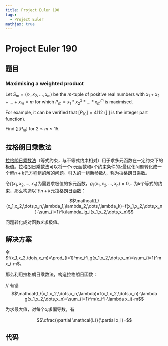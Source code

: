 ```yaml
---
title: Project Euler 190
tags:
  - Project Euler
mathjax: true
---
```

<escape><!-- more --></escape>

# Project Euler 190

## 题目

### Maximising a weighted product

Let $S_m = (x_1, x_2, \dots , x_m)$ be the $m$-tuple of positive real numbers with $x_1 + x_2 + \dots + x_m = m$ for which $P_m = x_1 *x_2^2* \dots * x_m^m$ is maximised.

For example, it can be verified that $[P_{10}] = 4112$ ([ ] is the integer part function).

Find $\sum[P_m]$ for $2 \le m \le 15$.

## 拉格朗日乘数法

[拉格朗日乘数法](https://en.wikipedia.org/wiki/Lagrange_multiplier)（等式约束，与不等式约束相对）用于求多元函数在一定约束下的极值。拉格朗日乘数法可以将一个$n$元函数和$k$个约束条件的z最优化问题转化成一个解$n+k$元方程组的解的问题。引入的一组新参数$\lambda$，称为拉格朗日乘数。

令$f(x_1,x_2,\dots,x_n)$为需要求极值的多元函数，$g_1(x_1,x_2,\dots,x_n)=0$,$\dots$为$k$个等式的约束，那么构造以下$n+k$元拉格朗日函数：

$$\mathcal{L}(x_1,x_2,\dots,x_n,\lambda_1,\lambda_2,\dots,\lambda_k)=f(x_1,x_2,\dots,x_n)-\sum_{i=1}^k\lambda_ig_i(x_1,x_2,\dots,x_n)$$

问题转化成对函数$\mathcal{L}$求极值。

## 解决方案

令$f(x_1,x_2,\dots,x_m)=\prod_{i=1}^mx_i^i,g(x_1,x_2,\dots,x_m)=\sum_{i=1}^mx_i-m$。

那么利用拉格朗日乘数法，构造拉格朗日函数：

// 有错
$$\mathcal{L}(x_1,x_2,\dots,x_n,\lambda)=f(x_1,x_2,\dots,x_n)-\lambda g(x_1,x_2,\dots,x_n)=\sum_{i=1}^m(x_i^i-\lambda x_i)-m$$

为求最大值，对每个$x_i$求偏导数，有

$$\dfrac{\partial \mathcal{L}}{\partial x_i}=$$
## 代码
